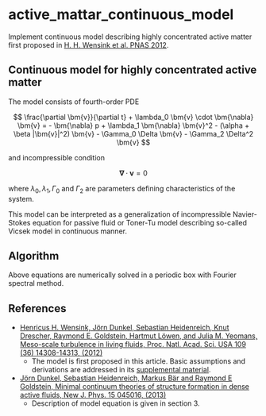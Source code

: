 # active_mattar_continuous_model

Implement continuous model describing highly concentrated active matter first proposed in [H. H. Wensink et al. PNAS 2012](https://doi.org/10.1073/pnas.1202032109).

## Continuous model for highly concentrated active matter

The model consists of fourth-order PDE

$$
\frac{\partial \bm{v}}{\partial t} + \lambda_0 \bm{v} \cdot \bm{\nabla} \bm{v} = - \bm{\nabla} p + \lambda_1 \bm{\nabla} \bm{v}^2 - (\alpha + \beta |\bm{v}|^2) \bm{v} - \Gamma_0 \Delta \bm{v} - \Gamma_2 \Delta^2 \bm{v}
$$

and incompressible condition

$$
\bm{\nabla} \cdot \bm{v} = 0
$$

where $\lambda_0, \lambda_1, \Gamma_0$ and $\Gamma_2$ are parameters defining characteristics of the system.

This model can be interpreted as a generalization of incompressible Navier-Stokes equation for passive fluid or Toner-Tu model describing so-called Vicsek model in continuous manner.

## Algorithm

Above equations are numerically solved in a periodic box with Fourier spectral method.

## References

- [Henricus H. Wensink, Jörn Dunkel, Sebastian Heidenreich, Knut Drescher, Raymond E. Goldstein, Hartmut Löwen, and Julia M. Yeomans, Meso-scale turbulence in living fluids, Proc. Natl. Acad. Sci. USA 109 (36) 14308-14313, (2012)](https://doi.org/10.1073/pnas.1202032109)
  - The model is first proposed in this article. Basic assumptions and derivations are addressed in its [supplemental material](https://www.pnas.org/content/suppl/2012/08/17/1202032109.DCSupplemental).
- [Jörn Dunkel, Sebastian Heidenreich, Markus Bär and Raymond E Goldstein, Minimal continuum theories of structure formation in dense active fluids, New J. Phys. 15 045016, (2013)](https://doi.org/10.1088/1367-2630%2F15%2F4%2F045016)
  - Description of model equation is given in section 3.
